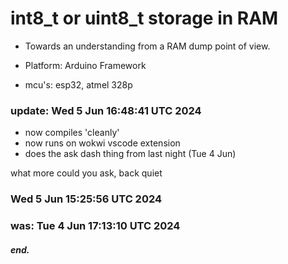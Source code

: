 # int8_t or uint8_t storage in RAM

 * Towards an understanding from a RAM dump point of view.

 * Platform: Arduino Framework

 * mcu's: esp32, atmel 328p

### update: Wed  5 Jun 16:48:41 UTC 2024

 * now compiles 'cleanly'
 * now runs on wokwi vscode extension
 * does the ask dash thing from last night (Tue 4 Jun)

what more could you ask, back quiet

### Wed  5 Jun 15:25:56 UTC 2024
### was: Tue  4 Jun 17:13:10 UTC 2024
##### end.

